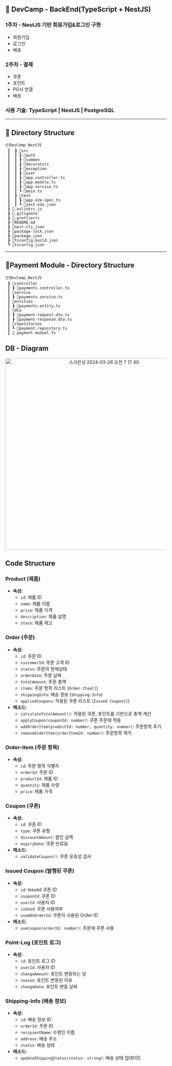## **📌 DevCamp - BackEnd(TypeScript + NestJS)**


### 1주차 - NestJS 기반 회원가입&로그인 구현
- 회원가입
- 로그인
- 배포
### 2주차 - 결제
- 쿠폰
- 포인트
- PG사 연결
- 배포
### 사용 기술: TypeScript | NestJS | PostgreSQL

---
## **📌 Directory Structure**

    📦DevCamp_NestJS
     ┃  ┣ 📂src
     ┃  ┃ ┣ 📂auth
     ┃  ┃ ┣ 📂common
     ┃  ┃ ┣ 📂decorators
     ┃  ┃ ┣ 📂exception
     ┃  ┃ ┣ 📂user
     ┃  ┃ ┣ 📜app.controller.ts
     ┃  ┃ ┣ 📜app.module.ts
     ┃  ┃ ┣ 📜app.service.ts
     ┃  ┃ ┗ 📜main.ts
     ┃  ┣ 📂test
     ┃  ┃ ┣ 📜app.e2e-spec.ts
     ┃  ┃ ┗ 📜jest-e2e.json
     ┣ 📜.eslintrc.js
     ┣ 📜.gitignore
     ┣ 📜.prettierrc
     ┣ 📜README.md
     ┣ 📜nest-cli.json
     ┣ 📜package-lock.json
     ┣ 📜package.json
     ┣ 📜tsconfig.build.json
     ┗ 📜tsconfig.json

---

## **📌Payment Module - Directory Structure**

    📦DevCamp_NestJS
     ┣ 📂controller
     ┃ ┣ 📜payments.controller.ts
     ┃ 📂service
     ┃ ┣ 📜payments.service.ts
     ┃ 📂entities
     ┃ ┣ 📜payments.entity.ts
     ┃ 📂dto
     ┃ ┣ 📜payment-request.dto.ts
     ┃ ┣ 📜payment-response.dto.ts
     ┃ 📂repositories
     ┃ ┗ 📜payment.repository.ts
     ┃ 📜 payment.moduel.ts

## **DB - Diagram**
     
<center><img width="600" alt="스크린샷 2024-03-26 오전 7 17 40" src="https://github.com/Hojip-Kim/DevCamp_NestJS/assets/101489057/2537ddc1-f53a-4616-8709-d28c105ee7e8"></center>

## **Code Structure**

### Product (제품)
- **속성:**
  - `id`: 제품 ID
  - `name`: 제품 이름
  - `price`: 제품 가격
  - `description`: 제품 설명
  - `stock`: 제품 재고

### Order (주문)
- **속성:**
  - `id`: 주문 ID
  - `customerId`: 주문 고객 ID
  - `status`: 주문의 현재상태
  - `orderDate`: 주문 날짜
  - `totalAmount`: 주문 총액
  - `items`: 주문 항목 리스트 (`Order-Item[]`)
  - `shippingInfo`: 배송 정보 (`Shipping-Info`)
  - `appliedCoupons`: 적용된 쿠폰 리스트 (`Issued Coupon[]`)
- **메소드:**
  - `calculateTotalAmount()`: 적용된 쿠폰, 포인트를 기반으로 총액 계산
  - `applyCoupon(couponId: number)`: 쿠폰 주문에 적용
  - `addOrderItem(productId: number, quantity: number)`: 주문항목 추가
  - `removeOrderItem(orderItemId: number)`: 주문항목 제거

### Order-Item (주문 항목)
- **속성:**
  - `id`: 주문 항목 식별자
  - `orderId`: 주문 ID
  - `productId`: 제품 ID
  - `quantity`: 제품 수량
  - `price`: 제품 가격

### Coupon (쿠폰)
- **속성:**
  - `id`: 쿠폰 ID
  - `type`: 쿠폰 유형
  - `discountAmount`: 할인 금액
  - `expiryDate`: 쿠폰 만료일
- **메소드:**
  - `validateCoupon()`: 쿠폰 유효성 검사

### Issued Coupon (발행된 쿠폰)
- **속성:**
  - `id`: Issued 쿠폰 ID
  - `couponId`: 쿠폰 ID
  - `userId`: 사용자 ID
  - `isUsed`: 쿠폰 사용여부
  - `usedOnOrderId`: 쿠폰이 사용된 Order ID
- **메소드:**
  - `useCoupon(orderId: number)`: 주문에 쿠폰 사용

### Point-Log (포인트 로그)
- **속성:**
  - `id`: 포인트 로그 ID
  - `userId`: 사용자 ID
  - `changeAmount`: 포인트 변동되는 양
  - `reason`: 포인트 변동된 이유
  - `changeDate`: 포인트 변동 날짜

### Shipping-Info (배송 정보)
- **속성:**
  - `id`: 배송 정보 ID
  - `orderId`: 주문 ID
  - `recipientName`: 수령인 이름
  - `address`: 배송 주소
  - `status`: 배송 상태
- **메소드:**
  - `updateShippingStatus(status: string)`: 배송 상태 업데이트
